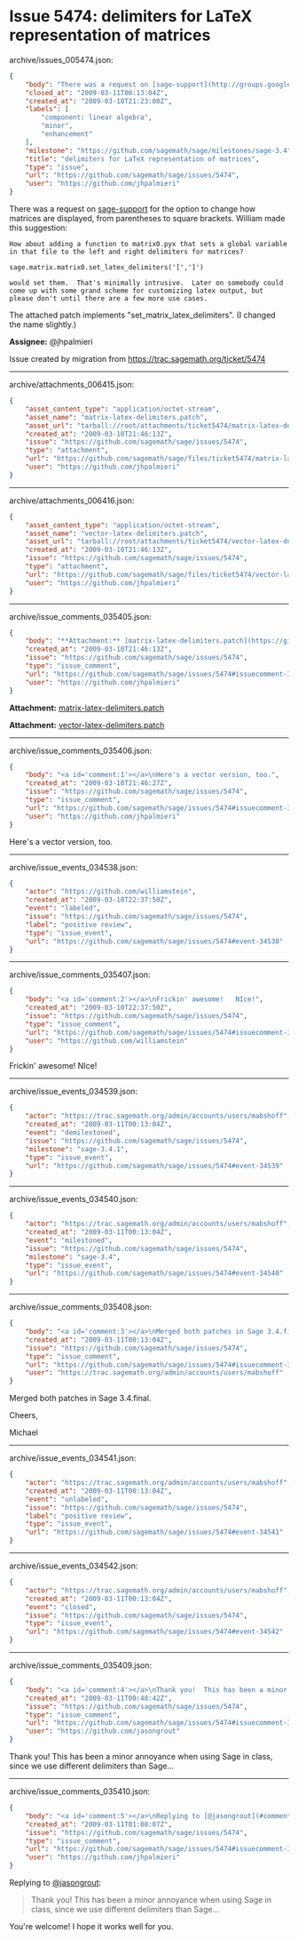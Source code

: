 # Issue 5474: delimiters for LaTeX representation of matrices

archive/issues_005474.json:
```json
{
    "body": "There was a request on [sage-support](http://groups.google.com/group/sage-support/browse_frm/thread/f12feafb8e4285ce) for the option to change how matrices are displayed, from parentheses to square brackets.  William made this suggestion:\n\n```\nHow about adding a function to matrix0.pyx that sets a global variable\nin that file to the left and right delimiters for matrices?\n\nsage.matrix.matrix0.set_latex_delimiters('[',']')\n\nwould set them.  That's minimally intrusive.  Later on somebody could\ncome up with some grand scheme for customizing latex output, but\nplease don't until there are a few more use cases. \n```\nThe attached patch implements \"set_matrix_latex_delimiters\". (I changed the name slightly.)\n\n\n**Assignee:** @jhpalmieri\n\nIssue created by migration from https://trac.sagemath.org/ticket/5474\n\n",
    "closed_at": "2009-03-11T00:13:04Z",
    "created_at": "2009-03-10T21:23:00Z",
    "labels": [
        "component: linear algebra",
        "minor",
        "enhancement"
    ],
    "milestone": "https://github.com/sagemath/sage/milestones/sage-3.4",
    "title": "delimiters for LaTeX representation of matrices",
    "type": "issue",
    "url": "https://github.com/sagemath/sage/issues/5474",
    "user": "https://github.com/jhpalmieri"
}
```
There was a request on [sage-support](http://groups.google.com/group/sage-support/browse_frm/thread/f12feafb8e4285ce) for the option to change how matrices are displayed, from parentheses to square brackets.  William made this suggestion:

```
How about adding a function to matrix0.pyx that sets a global variable
in that file to the left and right delimiters for matrices?

sage.matrix.matrix0.set_latex_delimiters('[',']')

would set them.  That's minimally intrusive.  Later on somebody could
come up with some grand scheme for customizing latex output, but
please don't until there are a few more use cases. 
```
The attached patch implements "set_matrix_latex_delimiters". (I changed the name slightly.)


**Assignee:** @jhpalmieri

Issue created by migration from https://trac.sagemath.org/ticket/5474





---

archive/attachments_006415.json:
```json
{
    "asset_content_type": "application/octet-stream",
    "asset_name": "matrix-latex-delimiters.patch",
    "asset_url": "tarball://root/attachments/ticket5474/matrix-latex-delimiters.patch",
    "created_at": "2009-03-10T21:46:13Z",
    "issue": "https://github.com/sagemath/sage/issues/5474",
    "type": "attachment",
    "url": "https://github.com/sagemath/sage/files/ticket5474/matrix-latex-delimiters.patch",
    "user": "https://github.com/jhpalmieri"
}
```



---

archive/attachments_006416.json:
```json
{
    "asset_content_type": "application/octet-stream",
    "asset_name": "vector-latex-delimiters.patch",
    "asset_url": "tarball://root/attachments/ticket5474/vector-latex-delimiters.patch",
    "created_at": "2009-03-10T21:46:13Z",
    "issue": "https://github.com/sagemath/sage/issues/5474",
    "type": "attachment",
    "url": "https://github.com/sagemath/sage/files/ticket5474/vector-latex-delimiters.patch",
    "user": "https://github.com/jhpalmieri"
}
```



---

archive/issue_comments_035405.json:
```json
{
    "body": "**Attachment:** [matrix-latex-delimiters.patch](https://github.com/sagemath/sage/files/ticket5474/matrix-latex-delimiters.patch)\n\n**Attachment:** [vector-latex-delimiters.patch](https://github.com/sagemath/sage/files/ticket5474/vector-latex-delimiters.patch)",
    "created_at": "2009-03-10T21:46:13Z",
    "issue": "https://github.com/sagemath/sage/issues/5474",
    "type": "issue_comment",
    "url": "https://github.com/sagemath/sage/issues/5474#issuecomment-35405",
    "user": "https://github.com/jhpalmieri"
}
```

**Attachment:** [matrix-latex-delimiters.patch](https://github.com/sagemath/sage/files/ticket5474/matrix-latex-delimiters.patch)

**Attachment:** [vector-latex-delimiters.patch](https://github.com/sagemath/sage/files/ticket5474/vector-latex-delimiters.patch)



---

archive/issue_comments_035406.json:
```json
{
    "body": "<a id='comment:1'></a>\nHere's a vector version, too.",
    "created_at": "2009-03-10T21:46:27Z",
    "issue": "https://github.com/sagemath/sage/issues/5474",
    "type": "issue_comment",
    "url": "https://github.com/sagemath/sage/issues/5474#issuecomment-35406",
    "user": "https://github.com/jhpalmieri"
}
```

<a id='comment:1'></a>
Here's a vector version, too.



---

archive/issue_events_034538.json:
```json
{
    "actor": "https://github.com/williamstein",
    "created_at": "2009-03-10T22:37:50Z",
    "event": "labeled",
    "issue": "https://github.com/sagemath/sage/issues/5474",
    "label": "positive review",
    "type": "issue_event",
    "url": "https://github.com/sagemath/sage/issues/5474#event-34538"
}
```



---

archive/issue_comments_035407.json:
```json
{
    "body": "<a id='comment:2'></a>\nFrickin' awesome!   NIce!",
    "created_at": "2009-03-10T22:37:50Z",
    "issue": "https://github.com/sagemath/sage/issues/5474",
    "type": "issue_comment",
    "url": "https://github.com/sagemath/sage/issues/5474#issuecomment-35407",
    "user": "https://github.com/williamstein"
}
```

<a id='comment:2'></a>
Frickin' awesome!   NIce!



---

archive/issue_events_034539.json:
```json
{
    "actor": "https://trac.sagemath.org/admin/accounts/users/mabshoff",
    "created_at": "2009-03-11T00:13:04Z",
    "event": "demilestoned",
    "issue": "https://github.com/sagemath/sage/issues/5474",
    "milestone": "sage-3.4.1",
    "type": "issue_event",
    "url": "https://github.com/sagemath/sage/issues/5474#event-34539"
}
```



---

archive/issue_events_034540.json:
```json
{
    "actor": "https://trac.sagemath.org/admin/accounts/users/mabshoff",
    "created_at": "2009-03-11T00:13:04Z",
    "event": "milestoned",
    "issue": "https://github.com/sagemath/sage/issues/5474",
    "milestone": "sage-3.4",
    "type": "issue_event",
    "url": "https://github.com/sagemath/sage/issues/5474#event-34540"
}
```



---

archive/issue_comments_035408.json:
```json
{
    "body": "<a id='comment:3'></a>\nMerged both patches in Sage 3.4.final.\n\nCheers,\n\nMichael",
    "created_at": "2009-03-11T00:13:04Z",
    "issue": "https://github.com/sagemath/sage/issues/5474",
    "type": "issue_comment",
    "url": "https://github.com/sagemath/sage/issues/5474#issuecomment-35408",
    "user": "https://trac.sagemath.org/admin/accounts/users/mabshoff"
}
```

<a id='comment:3'></a>
Merged both patches in Sage 3.4.final.

Cheers,

Michael



---

archive/issue_events_034541.json:
```json
{
    "actor": "https://trac.sagemath.org/admin/accounts/users/mabshoff",
    "created_at": "2009-03-11T00:13:04Z",
    "event": "unlabeled",
    "issue": "https://github.com/sagemath/sage/issues/5474",
    "label": "positive review",
    "type": "issue_event",
    "url": "https://github.com/sagemath/sage/issues/5474#event-34541"
}
```



---

archive/issue_events_034542.json:
```json
{
    "actor": "https://trac.sagemath.org/admin/accounts/users/mabshoff",
    "created_at": "2009-03-11T00:13:04Z",
    "event": "closed",
    "issue": "https://github.com/sagemath/sage/issues/5474",
    "type": "issue_event",
    "url": "https://github.com/sagemath/sage/issues/5474#event-34542"
}
```



---

archive/issue_comments_035409.json:
```json
{
    "body": "<a id='comment:4'></a>\nThank you!  This has been a minor annoyance when using Sage in class, since we use different delimiters than Sage...",
    "created_at": "2009-03-11T00:48:42Z",
    "issue": "https://github.com/sagemath/sage/issues/5474",
    "type": "issue_comment",
    "url": "https://github.com/sagemath/sage/issues/5474#issuecomment-35409",
    "user": "https://github.com/jasongrout"
}
```

<a id='comment:4'></a>
Thank you!  This has been a minor annoyance when using Sage in class, since we use different delimiters than Sage...



---

archive/issue_comments_035410.json:
```json
{
    "body": "<a id='comment:5'></a>\nReplying to [@jasongrout](#comment%3A4):\n> Thank you!  This has been a minor annoyance when using Sage in class, since we use different delimiters than Sage...\n\nYou're welcome! I hope it works well for you.",
    "created_at": "2009-03-11T01:08:07Z",
    "issue": "https://github.com/sagemath/sage/issues/5474",
    "type": "issue_comment",
    "url": "https://github.com/sagemath/sage/issues/5474#issuecomment-35410",
    "user": "https://github.com/jhpalmieri"
}
```

<a id='comment:5'></a>
Replying to [@jasongrout](#comment%3A4):
> Thank you!  This has been a minor annoyance when using Sage in class, since we use different delimiters than Sage...

You're welcome! I hope it works well for you.
